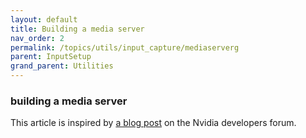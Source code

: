 ```yaml
---
layout: default
title: Building a media server
nav_order: 2 
permalink: /topics/utils/input_capture/mediaserverg
parent: InputSetup
grand_parent: Utilities
---
```


### building a media server 

This article is inspired by [a blog post](https://developer.nvidia.com/blog/building-multi-camera-media-server-ai-processing-jetson/) on the Nvidia developers forum. 


